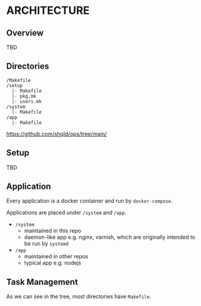 # ARCHITECTURE

## Overview

TBD

## Directories

```
/Makefile
/setup
  |- Makefile
  |- pkg.mk
  |- users.mk
/system
  |- Makefile
/app
  |- Makefile
```

https://github.com/shqld/ops/tree/main/

## Setup

TBD

## Application

Every application is a docker container and run by `docker-compose`.

Applications are placed under `/system` and `/app`.

-   `/system`
    -   maintained in this repo
    -   daemon-like app e.g. nginx, varnish, which are originally intended to be run by `systemd`
-   `/app`
    -   maintained in other repos
    -   typical app e.g. nodejs

## Task Management

As we can see in the tree, most directories have `Makefile`.
